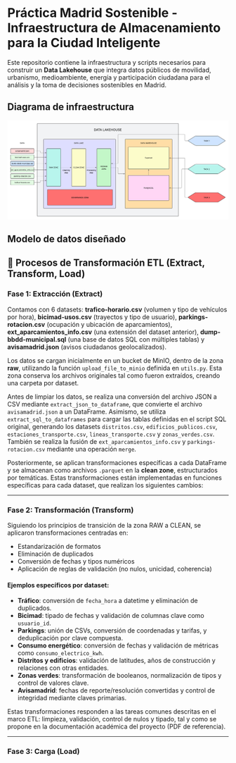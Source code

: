 # Práctica Madrid Sostenible - Infraestructura de Almacenamiento para la Ciudad Inteligente


Este repositorio contiene la infraestructura y scripts necesarios para construir un **Data Lakehouse** que integra datos públicos de movilidad, urbanismo, medioambiente, energía y participación ciudadana para el análisis y la toma de decisiones sostenibles en Madrid. 

## Diagrama de infraestructura

![Arquitectura del Data Lake y Data Warehouse](diagrama_infraestructura.png)


## Modelo de datos diseñado


## 🧩 Procesos de Transformación ETL (Extract, Transform, Load)

### Fase 1: Extracción (Extract)

Contamos con 6 datasets: **trafico-horario.csv** (volumen y tipo de vehículos por hora), **bicimad-usos.csv** (trayectos y tipo de usuario), **parkings-rotacion.csv** (ocupación y ubicación de aparcamientos), **ext_aparcamientos_info.csv** (una extensión del dataset anterior), **dump-bbdd-municipal.sql** (una base de datos SQL con múltiples tablas) y **avisamadrid.json** (avisos ciudadanos geolocalizados).

Los datos se cargan inicialmente en un bucket de MinIO, dentro de la zona **raw**, utilizando la función `upload_file_to_minio` definida en `utils.py`. Esta zona conserva los archivos originales tal como fueron extraídos, creando una carpeta por dataset.

Antes de limpiar los datos, se realiza una conversión del archivo JSON a CSV mediante `extract_json_to_dataframe`, que convierte el archivo `avisamadrid.json` a un DataFrame. Asimismo, se utiliza `extract_sql_to_dataframes` para cargar las tablas definidas en el script SQL original, generando los datasets `distritos.csv`, `edificios_publicos.csv`, `estaciones_transporte.csv`, `lineas_transporte.csv` y `zonas_verdes.csv`. También se realiza la fusión de `ext_aparcamientos_info.csv` y `parkings-rotacion.csv` mediante una operación `merge`.

Posteriormente, se aplican transformaciones específicas a cada DataFrame y se almacenan como archivos `.parquet` en la **clean zone**, estructurados por temáticas. Estas transformaciones están implementadas en funciones específicas para cada dataset, que realizan los siguientes cambios:

---

### Fase 2: Transformación (Transform)

Siguiendo los principios de transición de la zona RAW a CLEAN, se aplicaron transformaciones centradas en:

- Estandarización de formatos
- Eliminación de duplicados
- Conversión de fechas y tipos numéricos
- Aplicación de reglas de validación (no nulos, unicidad, coherencia)

#### Ejemplos específicos por dataset:

- **Tráfico**: conversión de `fecha_hora` a datetime y eliminación de duplicados.
- **Bicimad**: tipado de fechas y validación de columnas clave como `usuario_id`.
- **Parkings**: unión de CSVs, conversión de coordenadas y tarifas, y deduplicación por clave compuesta.
- **Consumo energético**: conversión de fechas y validación de métricas como `consumo_electrico_kwh`.
- **Distritos y edificios**: validación de latitudes, años de construcción y relaciones con otras entidades.
- **Zonas verdes**: transformación de booleanos, normalización de tipos y control de valores clave.
- **Avisamadrid**: fechas de reporte/resolución convertidas y control de integridad mediante claves primarias.

Estas transformaciones responden a las tareas comunes descritas en el marco ETL: limpieza, validación, control de nulos y tipado, tal y como se propone en la documentación académica del proyecto (PDF de referencia).

---

### Fase 3: Carga (Load)
